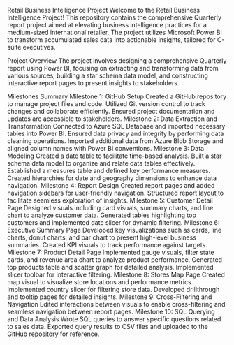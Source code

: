 Retail Business Intelligence Project
Welcome to the Retail Business Intelligence Project! This repository contains the comprehensive Quarterly report project aimed at elevating business intelligence practices for a medium-sized international retailer. The project utilizes Microsoft Power BI to transform accumulated sales data into actionable insights, tailored for C-suite executives.

Project Overview
The project involves designing a comprehensive Quarterly report using Power BI, focusing on extracting and transforming data from various sources, building a star schema data model, and constructing interactive report pages to present insights to stakeholders.

Milestones Summary
Milestone 1: GitHub Setup
Created a GitHub repository to manage project files and code.
Utilized Git version control to track changes and collaborate efficiently.
Ensured project documentation and updates are accessible to stakeholders.
Milestone 2: Data Extraction and Transformation
Connected to Azure SQL Database and imported necessary tables into Power BI.
Ensured data privacy and integrity by performing data cleaning operations.
Imported additional data from Azure Blob Storage and aligned column names with Power BI conventions.
Milestone 3: Data Modeling
Created a date table to facilitate time-based analysis.
Built a star schema data model to organize and relate data tables effectively.
Established a measures table and defined key performance measures.
Created hierarchies for date and geography dimensions to enhance data navigation.
Milestone 4: Report Design
Created report pages and added navigation sidebars for user-friendly navigation.
Structured report layout to facilitate seamless exploration of insights.
Milestone 5: Customer Detail Page
Designed visuals including card visuals, summary charts, and line chart to analyze customer data.
Generated tables highlighting top customers and implemented date slicer for dynamic filtering.
Milestone 6: Executive Summary Page
Developed key visualizations such as cards, line charts, donut charts, and bar chart to present high-level business summaries.
Created KPI visuals to track performance against targets.
Milestone 7: Product Detail Page
Implemented gauge visuals, filter state cards, and revenue area chart to analyze product performance.
Generated top products table and scatter graph for detailed analysis.
Implemented slicer toolbar for interactive filtering.
Milestone 8: Stores Map Page
Created map visual to visualize store locations and performance metrics.
Implemented country slicer for filtering store data.
Developed drillthrough and tooltip pages for detailed insights.
Milestone 9: Cross-Filtering and Navigation
Edited interactions between visuals to enable cross-filtering and seamless navigation between report pages.
Milestone 10: SQL Querying and Data Analysis
Wrote SQL queries to answer specific questions related to sales data.
Exported query results to CSV files and uploaded to the GitHub repository for reference.
